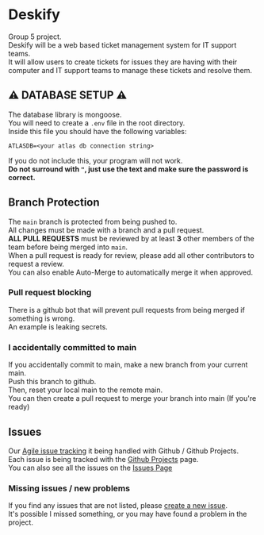 # Deskify
Group 5 project. <br>
Deskify will be a web based ticket management system for IT support teams. <br>
It will allow users to create tickets for issues they are having with their computer and IT support teams to manage 
these tickets and resolve them.

## ⚠️ DATABASE SETUP ⚠️
The database library is mongoose. <br>
You will need to create a `.env` file in the root directory. <br>
Inside this file you should have the following variables: <br>
```
ATLASDB=<your atlas db connection string>
```
If you do not include this, your program will not work. <br>
**Do not surround with `"`, just use the text and make sure the password is correct.** <br>

## Branch Protection
The `main` branch is protected from being pushed to. <br>
All changes must be made with a branch and a pull request. <br>
**ALL PULL REQUESTS** must be reviewed by at least **3** other members of the team before being merged into `main`. <br>
When a pull request is ready for review, please add all other contributors to request a review. <br>
You can also enable Auto-Merge to automatically merge it when approved. <br>

### Pull request blocking
There is a github bot that will prevent pull requests from being merged if something is wrong. <br>
An example is leaking secrets. <br>

### I accidentally committed to main
If you accidentally commit to main, make a new branch from your current main. <br>
Push this branch to github. <br>
Then, reset your local main to the remote main. <br>
You can then create a pull request to merge your branch into main (If you're ready) <br>

## Issues
Our [Agile issue tracking](https://github.com/users/gtaEPIC/projects/4) it being handled with Github / Github Projects. <br>
Each issue is being tracked with the [Github Projects](https://github.com/users/gtaEPIC/projects/4) page. <br>
You can also see all the issues on the [Issues Page](https://github.com/gtaEPIC/COMP231-5-5W25/issues)

### Missing issues / new problems
If you find any issues that are not listed, please [create a new issue](https://github.com/gtaEPIC/COMP231-5-5W25/issues/new). <br>
It's possible I missed something, or you may have found a problem in the project.<br>

